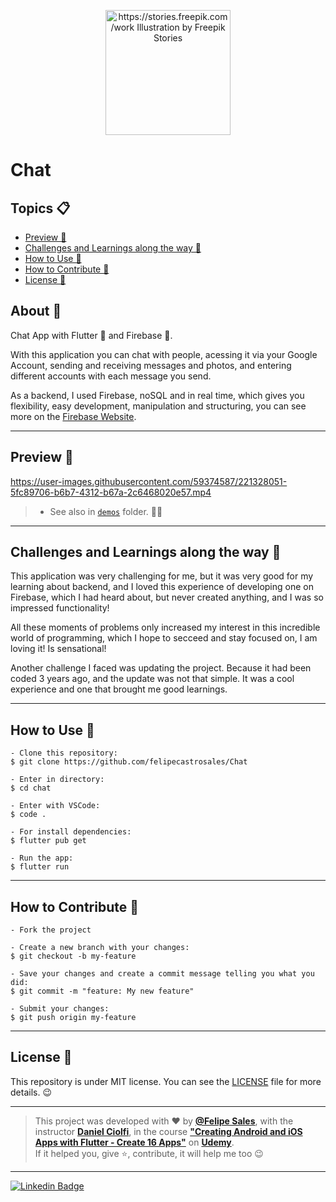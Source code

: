 <p align="center">
   <img src="https://user-images.githubusercontent.com/59374587/94870148-34b87a80-041d-11eb-85d2-e1e6aac7af28.png" width="200px" alt="https://stories.freepik.com/work Illustration by Freepik Stories"/>
</p>

<h1>Chat</h1>

<h2>Topics 📋</h2>

- [Preview 📱](#preview-)
- [Challenges and Learnings along the way 🤯](#challenges-and-learnings-along-the-way-)
- [How to Use 🤔](#how-to-use-)
- [How to Contribute 💪](#how-to-contribute-)
- [License 📝](#license-)


<h2>About 📖</h2>

Chat App with Flutter 💙 and Firebase 💛.

With this application you can chat with people, acessing it via your Google Account, sending and receiving messages and photos, and entering different accounts with each message you send.

As a backend, I used Firebase, noSQL and in real time, which gives you flexibility, easy development, manipulation and structuring, you can see more on the <a href="https://firebase.google.com/">Firebase Website</a>.

---

## Preview 📱

https://user-images.githubusercontent.com/59374587/221328051-5fc89706-b6b7-4312-b67a-2c6468020e57.mp4

   > * See also in [`demos`](https://github.com/felipecastrosales/Chat/tree/master/demos) folder. 🧐📂

---

## Challenges and Learnings along the way 🤯

This application was very challenging for me, but it was very good for my learning about backend, and I loved this experience of developing one on Firebase, which I had heard about, but never created anything, and I was so impressed functionality!

All these moments of problems only increased my interest in this incredible world of programming, which I hope to secceed and stay focused on, I am loving it! Is sensational!

Another challenge I faced was updating the project. Because it had been coded 3 years ago, and the update was not that simple. It was a cool experience and one that brought me good learnings.

---

## How to Use 🤔

   ```   
   - Clone this repository:
   $ git clone https://github.com/felipecastrosales/Chat 

   - Enter in directory:
   $ cd chat

   - Enter with VSCode:
   $ code .

   - For install dependencies:
   $ flutter pub get

   - Run the app: 
   $ flutter run
   ```

---

## How to Contribute 💪

   ```
   - Fork the project 

   - Create a new branch with your changes:
   $ git checkout -b my-feature

   - Save your changes and create a commit message telling you what you did:
   $ git commit -m "feature: My new feature"

   - Submit your changes:
   $ git push origin my-feature
   ```

---

## License 📝

   This repository is under MIT license. You can see the [LICENSE](https://github.com/felipecastrosales/Chat/blob/master/LICENSE) file for more details. 😉

   ---

   >This project was developed with ❤️ by **[@Felipe Sales](https://www.linkedin.com/in/felipecastrosales/)**, with the instructor **[Daniel Ciolfi](https://linkedin.com/in/danielciolfi)**, in the course  **["Creating Android and iOS Apps with Flutter - Create 16 Apps"](https://www.udemy.com/course/curso-completo-flutter-app-android-ios)** on **[Udemy](https://www.udemy.com/)**.<br>
   If it helped you, give ⭐, contribute, it will help me too 😉

---

   <div>

   [![Linkedin Badge](https://img.shields.io/badge/-Felipe%20Sales-292929?style=flat-square&logo=Linkedin&logoColor=white&link=https://www.linkedin.com/in/felipecastrosales/)](https://www.linkedin.com/in/felipecastrosales/)

   </div>

